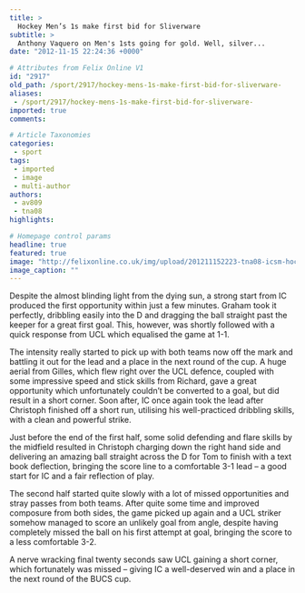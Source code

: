 ```yaml
---
title: >
  Hockey Men’s 1s make first bid for Sliverware
subtitle: >
  Anthony Vaquero on Men's 1sts going for gold. Well, silver...
date: "2012-11-15 22:24:36 +0000"

# Attributes from Felix Online V1
id: "2917"
old_path: /sport/2917/hockey-mens-1s-make-first-bid-for-sliverware-
aliases:
 - /sport/2917/hockey-mens-1s-make-first-bid-for-sliverware-
imported: true
comments:

# Article Taxonomies
categories:
 - sport
tags:
 - imported
 - image
 - multi-author
authors:
 - av809
 - tna08
highlights:

# Homepage control params
headline: true
featured: true
image: "http://felixonline.co.uk/img/upload/201211152223-tna08-icsm-hockey.jpg"
image_caption: ""
---
```


Despite the almost blinding light from the dying sun, a strong start from IC produced the first opportunity within just a few minutes. Graham took it perfectly, dribbling easily into the D and dragging the ball straight past the keeper for a great first goal. This, however, was shortly followed with a quick response from UCL which equalised the game at 1-1.

The intensity really started to pick up with both teams now off the mark and battling it out for the lead and a place in the next round of the cup. A huge aerial from Gilles, which flew right over the UCL defence, coupled with some impressive speed and stick skills from Richard, gave a great opportunity which unfortunately couldn’t be converted to a goal, but did result in a short corner. Soon after, IC once again took the lead after Christoph finished off a short run, utilising his well-practiced dribbling skills, with a clean and powerful strike.

Just before the end of the first half, some solid defending and flare skills by the midfield resulted in Christoph charging down the right hand side and delivering an amazing ball straight across the D for Tom to finish with a text book deflection, bringing the score line to a comfortable 3-1 lead – a good start for IC and a fair reflection of play.

The second half started quite slowly with a lot of missed opportunities and stray passes from both teams. After quite some time and improved composure from both sides, the game picked up again and a UCL striker somehow managed to score an unlikely goal from angle, despite having completely missed the ball on his first attempt at goal, bringing the score to a less comfortable 3-2.

A nerve wracking final twenty seconds saw UCL gaining a short corner, which fortunately was missed – giving IC a well-deserved win and a place in the next round of the BUCS cup.
